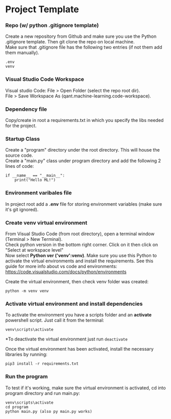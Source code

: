 # Project Template

### Repo (w/ python .gitignore template)
Create a new repository from Github and make sure you use the Python .gitignore template. Then git clone the repo on local machine.<br>
Make sure that .gitignore file has the following two entries (if not them add them manually).
```
.env
venv
```

### Visual Studio Code Workspace
Visual studio Code: File > Open Folder (select the repo root dir).<br>
File > Save Workspace As (qant.machine-learning.code-workspace).

### Dependency file
Copy/create in root a requirements.txt in which you specify the libs needed for the project.

### Startup Class
Create a "program" directory under the root directory. This will house the source code.<br>
Create a "main.py" class under program directory and add the following 2 lines of code:
```
if __name__ == "__main__":
    print("Hello ML!")
```

### Environment varibales file
In project root add a **.env** file for storing environment variables (make sure it's git ignored).<br>

### Create venv virtual environment 
From Visual Studio Code (from root directory), open a terminal window (Terminal > New Terminal).<br>
Check python version in the bottom right corner. Click on it then click on "Select at workspace level"<br>
Now select **Python ver ('venv':venv)**. Make sure you use this Python to activate the virtual environments and install the requirements.
See this guide for more info about vs code and environments: https://code.visualstudio.com/docs/python/environments

Create the virtual environment, then check venv folder was created:
```
python -m venv venv
```

### Activate virtual environment and install dependencies
To activate the environment you have a scripts folder and an **activate** powershell script. Just call it from the terminal:
```
venv\scripts\activate
```
*To deactivate the virtual environment just run ```deactivate```

Once the virtual environment has been activated, install the necessary libraries by running:
```
pip3 install -r requirements.txt
```

### Run the program
To test if it's working, make sure the virtual environment is activated, cd into program directory and run main.py:
```
venv\scripts\activate
cd program
python main.py (also py main.py works)
```
